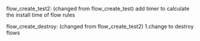 flow_create_test2:
    (changed from flow_create_test)
    add timer to calculate the install time of flow rules

flow_create_destroy:
    (changed from flow_create_test2)
    1.change to destroy flows